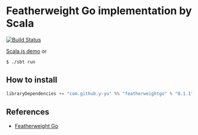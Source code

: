Featherweight Go implementation by Scala
===========================================

[![Build Status](https://travis-ci.com/y-yu/featherweight_go.svg?branch=master)](https://travis-ci.com/y-yu/featherweight_go)

[Scala.js demo](https://y-yu.github.io/featherweight_go/) or

```console
$ ./sbt run
```

## How to install

```scala
libraryDependencies += "com.github.y-yu" %% "featherweightgo" % "0.1.1"
```

## References

- [Featherweight Go](https://arxiv.org/abs/2005.11710)
